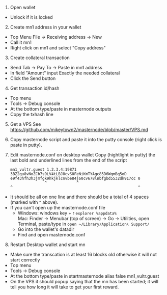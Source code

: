1. Open wallet  
 - Unlock if it is locked
 
2. Create mn1 address in your wallet  
 - Top Menu File -> Receiving address -> New 
 - Call it mn1
 - Right click on mn1 and select "Copy address" 

3. Create collateral transaction 
 - Send Tab -> Pay To -> Paste in mn1 address 
 - In field "Amount" input Exactly the needed collateral 
 - Click the Send button

4. Get transaction id/hash 
 - Top menu 
 - Tools -> Debug console 
 - At the bottom type/paste in masternode outputs 
 - Copy the txhash line 

5. Get a VPS See https://github.com/mikeytown2/masternode/blob/master/VPS.md 

6. Copy masternode script and paste it into the putty console (right click is paste in putty). 

7. Edit masternode.conf on desktop wallet Copy (hightlight in putty) the last bold and underlined lines from the end of the script

       mn1_vultr.guest 1.2.3.4:19871 3BZ2gu8vNoZCb7s9LV4tLBJ8cvS8FeNiKmTYAgc85D6WqmBq5oD e9f43hfh3h3jmfgk9hkjklcnvbe84j60cv678lnbfgbd5532dk917cc 0
                      ^             ^                                                   ^                                                       ^

 - It should be all on one line and there should be a total of 4 spaces (marked with ^ above). 
 - If you can't open up the masternode.conf file
    - Windows: windows key + r `explorer %appdata%`  
      Mac: Finder -> Menubar (top of screen) -> Go -> Utilities, open Terminal, paste/type in `open ~/Library/Application\ Support/`
    - Go into the wallet's datadir
    - Find and open masternode.conf

8. Restart Desktop wallet and start mn 
 - Make sure the transcation is at least 16 blocks old otherwise it will not start correctly
 - Top menu 
 - Tools -> Debug console 
 - At the bottom type/paste in startmasternode alias false mn1_vultr.guest 
 - On the VPS it should popup saying that the mn has been started; it will tell you how long it will take to get your first reward.
